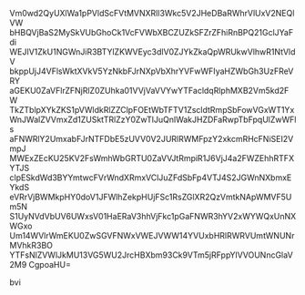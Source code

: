 Vm0wd2QyUXlWa1pPVldScFVtMVNXRll3Wkc5V2JHeDBaRWhrVlUxV2NEQlVW
bHBQVjBaS2MySkVUbGhoCk1VcFVWbXBCZUZkSFZrZFhiRnBPQ21GclJYaFdi
WEJIV1ZkU1NGWnJiR3BTYlZKWVEyc3dlV0ZJYkZkaQpWRUkwVlhwR1NtVldV
bkppUjJ4VFlsWktXVkV5YzNkbFJrNXpVbXhrYVFwWFIyaHZWbGh3UzFReVRY
aGEKU0ZaVFlrZFNjRlZ0ZUhka01VVjVaVVYwYTFacldqRlphMXB2Vm5kd2FW
TkZTblpXYkZKS1pVWldkRlZZClpFOEtWbTFTV1ZscldtRmpSbFowVGxWT1Yx
WnJWalZVVmxZd1ZUSktTRlZzY0ZwTlJuQnlWakJHZDFaRwpTbFpqUlZwWFls
aFNWRlY2UmxabFJrNTFDbE5zUVV0V2JURlRWMFpzY2xkcmRHcFNiSEI2VmpJ
MWExZEcKU25KV2FsWmhWbGRTU0ZaVVJtRmpiR1J6VjJ4a2FWZEhhRTFXYTJS
clpESkdWd3BYYmtwcFVrWndXRmxVClJuZFdSbFp4VTJ4S2JGWnNXbmxEYkdS
eVRrVjBWMkpHY0doV1JFWlhZekpHUjFSc1RsZGlXR2QzVmtkNApWMVF5Um5N
S1UyNVdVbUV6UWxsV01HaERaV3hhVjFkc1pGaFNWR3hYV2xWYWQxUnNXWGxo
Um14WVlrWmEKU0ZwSGVFNWxVWEJVWW14YVUxbHRlRWRVUmtWNUNrMVhkR3BO
YTFsNlZVWlJkMU13VG5WU2JrcHBXbm93Ck9VTm5jRFppYlVVOUNncGlaV2M9
CgpoaHU=

bvi